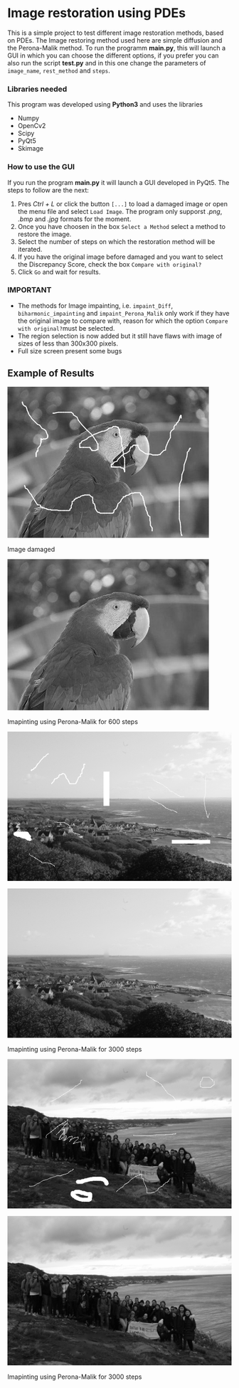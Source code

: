 # Image restoration using PDEs

This is a simple project to test different image restoration methods, based on PDEs. The Image restoring method used here are simple diffusion and the Perona-Malik method. To run the programm **main.py**, this will launch a GUI in which you can choose the different options, if you prefer you can also run the script **test.py** and in this one change the parameters of `image_name`, `rest_method` and `steps`. 

### Libraries needed

This program was developed using **Python3** and uses the libraries 
* Numpy
* OpenCv2
* Scipy
* PyQt5
* Skimage
### How to use the GUI

If you run the program **main.py** it will launch a GUI developed in PyQt5. The steps to follow are the next:
1. Pres *Ctrl + L* or click the button `[...]` to load a damaged image or open the menu file and select `Load Image`. The program only supporst *.png*, *.bmp* and *.jpg* formats for the moment. 
2. Once you have choosen in the box `Select a Method` select a method to restore the image. 
3. Select the number of steps on which the restoration method will be iterated. 
4. If you have the original image before damaged and you want to select the Discrepancy Score, check the box `Compare with original?`
5. Click `Go` and wait for results. 

### IMPORTANT
* The methods for Image impainting, i.e. `impaint_Diff`, `biharmonic_impainting` and `impaint_Perona_Malik`  only work if they have the original image to compare with, reason for which the option `Compare with original?`must be selected. 
* The region selection is now added but it still have flaws with image of sizes of less than 300x300 pixels. 
* Full size screen present some bugs

## Example of Results


![example_1](images/parrot_miss2_reg.jpg)

Image damaged

![example_2](images/parrot_perona_600steps.png)
 
Imapinting using Perona-Malik for 600 steps 
 
 ![example_3](images/grafitti2.png)
 
 ![example_4](images/perona_landscape2000.png)
 
 Imapinting using Perona-Malik for 3000 steps

![example_5](images/grafitti.png)

![example6](images/perona_landscape0_3000.png)

 Imapinting using Perona-Malik for 3000 steps
 

